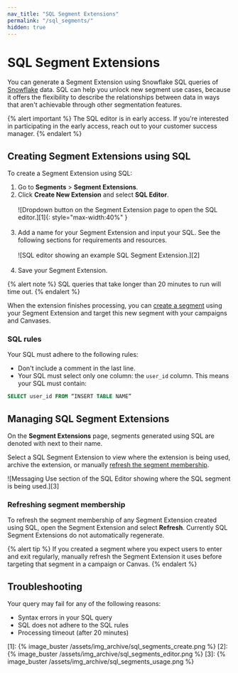 ```yaml
---
nav_title: "SQL Segment Extensions"
permalink: "/sql_segments/"
hidden: true
---
```


# SQL Segment Extensions

You can generate a Segment Extension using Snowflake SQL queries of [Snowflake]({{site.baseurl}}/partners/data_and_infrastructure_agility/data_warehouses/snowflake/) data. SQL can help you unlock new segment use cases, because it offers the flexibility to describe the relationships between data in ways that aren't achievable through other segmentation features.

{% alert important %}
The SQL editor is in early access. If you're interested in participating in the early access, reach out to your customer success manager.
{% endalert %}

## Creating Segment Extensions using SQL

To create a Segment Extension using SQL:

1. Go to **Segments** > **Segment Extensions**.
2. Click **Create New Extension** and select **SQL Editor**.<br><br>
   ![Dropdown button on the Segment Extension page to open the SQL editor.][1]{: style="max-width:40%" }<br><br>
3. Add a name for your Segment Extension and input your SQL. See the following sections for requirements and resources.<br><br>
   ![SQL editor showing an example SQL Segment Extension.][2]<br><br>
4. Save your Segment Extension.

{% alert note %}
SQL queries that take longer than 20 minutes to run will time out.
{% endalert %}

When the extension finishes processing, you can [create a segment]({{site.baseurl}}/user_guide/engagement_tools/segments/segment_extension#step-5-use-your-extension-in-a-segment) using your Segment Extension and target this new segment with your campaigns and Canvases.

### SQL rules

Your SQL must adhere to the following rules:

- Don't include a comment in the last line.
- Your SQL must select only one column: the `user_id` column. This means your SQL must contain:

```sql
SELECT user_id FROM “INSERT TABLE NAME”
```

## Managing SQL Segment Extensions

On the **Segment Extensions** page, segments generated using SQL are denoted with <i class="fas fa-code" alt="SQL Segment Extension"></i> next to their name.

Select a SQL Segment Extension to view where the extension is being used, archive the extension, or manually [refresh the segment membership](#refreshing-segment-membership).

![Messaging Use section of the SQL Editor showing where the SQL segment is being used.][3]

### Refreshing segment membership

To refresh the segment membership of any Segment Extension created using SQL, open the Segment Extension and select **Refresh**. Currently SQL Segment Extensions do not automatically regenerate.

{% alert tip %}
If you created a segment where you expect users to enter and exit regularly, manually refresh the Segment Extension it uses before targeting that segment in a campaign or Canvas.
{% endalert %}

## Troubleshooting

Your query may fail for any of the following reasons:

- Syntax errors in your SQL query
- SQL does not adhere to the SQL rules
- Processing timeout (after 20 minutes)

[1]: {% image_buster /assets/img_archive/sql_segments_create.png %}
[2]: {% image_buster /assets/img_archive/sql_segments_editor.png %}
[3]: {% image_buster /assets/img_archive/sql_segments_usage.png %}